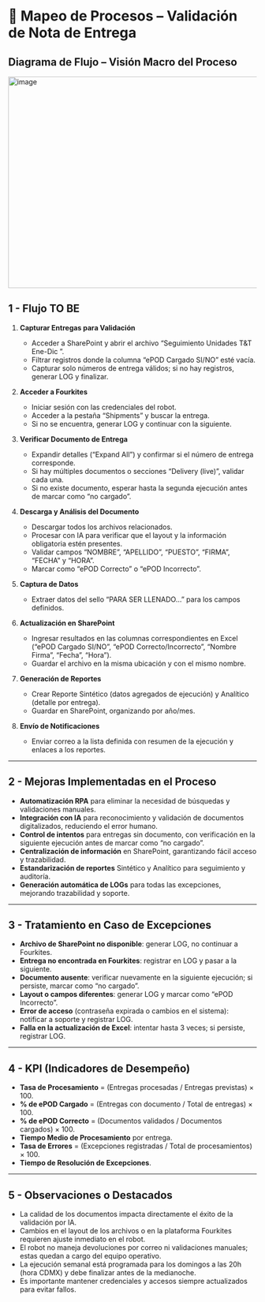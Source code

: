 # 📄 Mapeo de Procesos – Validación de Nota de Entrega

## Diagrama de Flujo – Visión Macro del Proceso

<img width="1054" height="429" alt="image" src="https://github.com/user-attachments/assets/6b413036-0407-4c1e-8cd9-d33ab1bdc3f6" />


## 1 - Flujo TO BE

1. **Capturar Entregas para Validación**
   - Acceder a SharePoint y abrir el archivo “Seguimiento Unidades T&T Ene-Dic <AA>”.
   - Filtrar registros donde la columna “ePOD Cargado SI/NO” esté vacía.
   - Capturar solo números de entrega válidos; si no hay registros, generar LOG y finalizar.

2. **Acceder a Fourkites**
   - Iniciar sesión con las credenciales del robot.
   - Acceder a la pestaña “Shipments” y buscar la entrega.
   - Si no se encuentra, generar LOG y continuar con la siguiente.

3. **Verificar Documento de Entrega**
   - Expandir detalles (“Expand All”) y confirmar si el número de entrega corresponde.
   - Si hay múltiples documentos o secciones “Delivery (live)”, validar cada una.
   - Si no existe documento, esperar hasta la segunda ejecución antes de marcar como “no cargado”.

4. **Descarga y Análisis del Documento**
   - Descargar todos los archivos relacionados.
   - Procesar con IA para verificar que el layout y la información obligatoria estén presentes.
   - Validar campos “NOMBRE”, “APELLIDO”, “PUESTO”, “FIRMA”, “FECHA” y “HORA”.
   - Marcar como “ePOD Correcto” o “ePOD Incorrecto”.

5. **Captura de Datos**
   - Extraer datos del sello “PARA SER LLENADO…” para los campos definidos.

6. **Actualización en SharePoint**
   - Ingresar resultados en las columnas correspondientes en Excel (“ePOD Cargado SI/NO”, “ePOD Correcto/Incorrecto”, “Nombre Firma”, “Fecha”, “Hora”).
   - Guardar el archivo en la misma ubicación y con el mismo nombre.

7. **Generación de Reportes**
   - Crear Reporte Sintético (datos agregados de ejecución) y Analítico (detalle por entrega).
   - Guardar en SharePoint, organizando por año/mes.

8. **Envío de Notificaciones**
   - Enviar correo a la lista definida con resumen de la ejecución y enlaces a los reportes.

---

## 2 - Mejoras Implementadas en el Proceso

- **Automatización RPA** para eliminar la necesidad de búsquedas y validaciones manuales.
- **Integración con IA** para reconocimiento y validación de documentos digitalizados, reduciendo el error humano.
- **Control de intentos** para entregas sin documento, con verificación en la siguiente ejecución antes de marcar como “no cargado”.
- **Centralización de información** en SharePoint, garantizando fácil acceso y trazabilidad.
- **Estandarización de reportes** Sintético y Analítico para seguimiento y auditoría.
- **Generación automática de LOGs** para todas las excepciones, mejorando trazabilidad y soporte.

---

## 3 - Tratamiento en Caso de Excepciones

- **Archivo de SharePoint no disponible**: generar LOG, no continuar a Fourkites.
- **Entrega no encontrada en Fourkites**: registrar en LOG y pasar a la siguiente.
- **Documento ausente**: verificar nuevamente en la siguiente ejecución; si persiste, marcar como “no cargado”.
- **Layout o campos diferentes**: generar LOG y marcar como “ePOD Incorrecto”.
- **Error de acceso** (contraseña expirada o cambios en el sistema): notificar a soporte y registrar LOG.
- **Falla en la actualización de Excel**: intentar hasta 3 veces; si persiste, registrar LOG.

---

## 4 - KPI (Indicadores de Desempeño)

- **Tasa de Procesamiento** = (Entregas procesadas / Entregas previstas) × 100.
- **% de ePOD Cargado** = (Entregas con documento / Total de entregas) × 100.
- **% de ePOD Correcto** = (Documentos validados / Documentos cargados) × 100.
- **Tiempo Medio de Procesamiento** por entrega.
- **Tasa de Errores** = (Excepciones registradas / Total de procesamientos) × 100.
- **Tiempo de Resolución de Excepciones**.

---

## 5 - Observaciones o Destacados

- La calidad de los documentos impacta directamente el éxito de la validación por IA.
- Cambios en el layout de los archivos o en la plataforma Fourkites requieren ajuste inmediato en el robot.
- El robot no maneja devoluciones por correo ni validaciones manuales; estas quedan a cargo del equipo operativo.
- La ejecución semanal está programada para los domingos a las 20h (hora CDMX) y debe finalizar antes de la medianoche.
- Es importante mantener credenciales y accesos siempre actualizados para evitar fallos.


